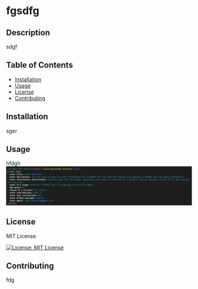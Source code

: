 
# fgsdfg

## Description
sdgf

## Table of Contents
- [Installation](#installation)
- [Usage](#usage)
- [License](#license)
- [Contributing](#contributing)

## Installation
sger

## Usage
hfdgh
![screenshot of README prompts from inquirer in the terminal](./assets/images/screenshot.PNG)

## License
MIT License 

[![License: MIT License](https://img.shields.io/badge/License-MIT_License-blue.svg)](https://opensource.org/licenses/MIT)

## Contributing
fdg
